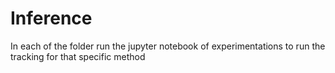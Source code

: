 # Inference
In each of the folder run the jupyter notebook of experimentations to run the tracking for that specific method
